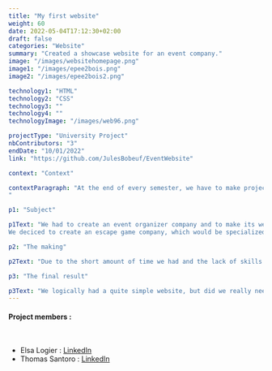 ```yaml
---
title: "My first website"
weight: 60
date: 2022-05-04T17:12:30+02:00
draft: false
categories: "Website"
summary: "Created a showcase website for an event company."
image: "/images/websitehomepage.png"
image1: "/images/epee2bois.png"
image2: "/images/epee2bois2.png"

technology1: "HTML"
technology2: "CSS"
technology3: ""
technology4: ""
technologyImage: "/images/web96.png"

projectType: "University Project"
nbContributors: "3"
endDate: "10/01/2022"
link: "https://github.com/JulesBobeuf/EventWebsite"

context: "Context"

contextParagraph: "At the end of every semester, we have to make projects in groups to validate our skills. As we had HTML and CSS classes, we logically had to make a website. The project had to be made in groups of 3 and comported multiple tasks besides making the website. Unfortunately, one of my mates was quarantined due to Covid. Me and my other mate decided to split the work. I would focus on the website, while she would do all the other tasks we had.
"

p1: "Subject"

p1Text: "We had to create an event organizer company and to make its website. Logically i'll focus more on the HTML/CSS part as it was my job. Besides that, we had to evaluate nearby market, to find a company name, to draw the logo, to create a graphic chart and so on. 
We deciced to create an escape game company, which would be specialized in creating completely new escape game for the customers. We also decided to focus mainly in fantasy theme, as it is a fascinating thing to create escape games based on movies, books or on just our thoughts."

p2: "The making"

p2Text: "Due to the short amount of time we had and the lack of skills we owned, the website could not look as catchy as most of your favorite websites. We also did not learn anything JS nor PHP which limited our options. We had to do it fully in HMTL/CSS. Our website had most likely 2 designs : we had the homepage which was really different from the others. It needed to hit on customers's eyes and to convinced them to buy our product. We opted for a background picture and a few catchy sentences to present our other pages. On the other side, the other pages were quite simple, mainly being purple with text to communicate with our potential customers, while of course following our graphic chart. "

p3: "The final result"

p3Text: "We logically had a quite simple website, but did we really need more? We had 6 pages : The homepage, the contact form, the products page, the about us page and the price page. Our website was fully responsive and comported a navigation bar, a footer and obviously content. It was a really important project for me as it made me like programming website as it was an obscure world for me before. Thanks to my friends, I received many tips that made me improve a lot and which grew my HTML/CSS a few steps ahead. I am really proud of this first Computer science-related project, as I will for sure build more websites, whenever I will get the opportunity."
---
```

#### Project members :
&nbsp;
- Elsa Logier : [LinkedIn](https://www.linkedin.com/in/elsa-logier-2bb692254/)
- Thomas Santoro  : [LinkedIn](https://www.linkedin.com/in/thomas-santoro/)
